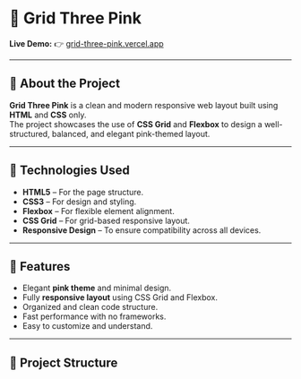 # 🎀 Grid Three Pink

**Live Demo:** 👉 [grid-three-pink.vercel.app](https://grid-three-pink.vercel.app)

---

## 📖 About the Project

**Grid Three Pink** is a clean and modern responsive web layout built using **HTML** and **CSS** only.  
The project showcases the use of **CSS Grid** and **Flexbox** to design a well-structured, balanced, and elegant pink-themed layout.

---

## 🧰 Technologies Used

- **HTML5** – For the page structure.  
- **CSS3** – For design and styling.  
- **Flexbox** – For flexible element alignment.  
- **CSS Grid** – For grid-based responsive layout.  
- **Responsive Design** – To ensure compatibility across all devices.

---

## 🎨 Features

- Elegant **pink theme** and minimal design.  
- Fully **responsive layout** using CSS Grid and Flexbox.  
- Organized and clean code structure.  
- Fast performance with no frameworks.  
- Easy to customize and understand.

---

## 📁 Project Structure

